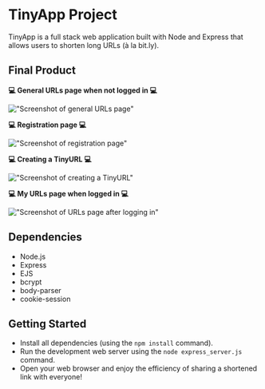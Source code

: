 # TinyApp Project

TinyApp is a full stack web application built with Node and Express that allows users to shorten long URLs (à la bit.ly).

## Final Product

**:computer: General URLs page when not logged in :computer:**

!["Screenshot of general URLs page"](https://github.com/angel-sinn/tinyapp/blob/master/docs/MyURLs_Page(general).png)

**:computer: Registration page :computer:**

!["Screenshot of registration page"](https://github.com/angel-sinn/tinyapp/blob/master/docs/Registration_Page.png)

**:computer: Creating a TinyURL :computer:**

!["Screenshot of creating a TinyURL"](https://github.com/angel-sinn/tinyapp/blob/master/docs/Creating_URL.png)

**:computer: My URLs page when logged in :computer:**

!["Screenshot of URLs page after logging in"](https://github.com/angel-sinn/tinyapp/blob/master/docs/MyURLs_Page(logged_in).png)

## Dependencies

- Node.js
- Express
- EJS
- bcrypt
- body-parser
- cookie-session

## Getting Started

- Install all dependencies (using the `npm install` command).
- Run the development web server using the `node express_server.js` command.
- Open your web browser and enjoy the efficiency of sharing a shortened link with everyone!
